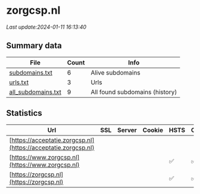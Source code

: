 # zorgcsp.nl
*Last update:2024-01-11 16:13:40*
## Summary data
| File       | Count | Info |
|------------|-------|------|
|[subdomains.txt](/data/zorgcsp/subdomains.txt)|6|Alive subdomains|
|[urls.txt](/data/zorgcsp/urls.txt)|3|Urls|
|[all_subdomains.txt](/data/zorgcsp/all_subdomains.txt)|9|All found subdomains (history)|
## Statistics
| Url | SSL | Server | Cookie | HSTS | CSP | XFO | XXP | RP | Tech |
|------------|-------|------|------|------|------|------|------|------|------|
|[https://acceptatie.zorgcsp.nl](https://acceptatie.zorgcsp.nl)| | | | | | | |:white_check_mark: |HSTS|
|[https://www.zorgcsp.nl](https://www.zorgcsp.nl)| || |:white_check_mark: |:white_check_mark: |:white_check_mark: |:white_check_mark: |HSTS|
|[https://zorgcsp.nl](https://zorgcsp.nl)| || |:white_check_mark: |:white_check_mark: |:white_check_mark: |:white_check_mark: |HSTS|